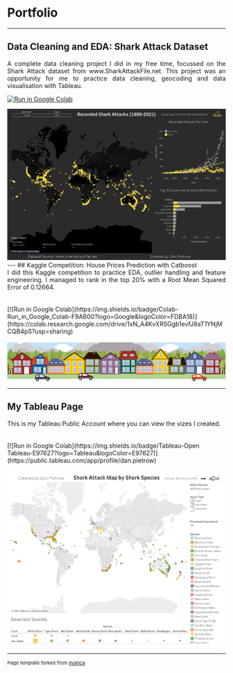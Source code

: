 # Portfolio

---
## Data Cleaning and EDA: Shark Attack Dataset

<div style="text-align: justify">A complete data cleaning project I did in my free time, focussed on the Shark Attack dataset from www.SharkAttackFile.net. This project was an opportunity for me to practice data cleaning, geocoding and data visualisation with Tableau.</div>

[![Run in Google Colab](https://img.shields.io/badge/Colab-Run_in_Google_Colab-F9AB00?logo=Google&logoColor=FDBA18)](https://colab.research.google.com/drive/1683XR1ShUnWxbDk6DC7cSewFijdxpEOf?authuser=1#scrollTo=JZQGr89k6TGY)

<center><img src="images/FatalDashboard.png?raw=true"/></center>
---
## Kaggle Competition: House Prices Prediction with Catboost

<div style="text-align: justify">I did this Kaggle competition to practice EDA, outlier handling and feature engineering. I managed to rank in the top 20% with a Root Mean Squared Error of 0.12664.</div>
<br><br>
[![Run in Google Colab](https://img.shields.io/badge/Colab-Run_in_Google_Colab-F9AB00?logo=Google&logoColor=FDBA18)](https://colab.research.google.com/drive/1xN_A4KvXR5Ggb1evfJ8aT1YNjMCQB4pS?usp=sharing)
<br><br>
<center><img src="images/housesbanner.png?raw=true"/></center>

---
## My Tableau Page

<div style="text-align: justify">This is my Tableau Public Account where you can view the vizes I created.</div>
<br><br>
[![Run in Google Colab](https://img.shields.io/badge/Tableau-Open Tableau-E97627?logo=Tableau&logoColor=E97627)](https://public.tableau.com/app/profile/dan.pietrow)
<br><br>
<img src="images/SpeciesDashboard.png?raw=true"/>



---
<p style="font-size:11px">Page template forked from <a href="https://github.com/evanca/quick-portfolio">evanca</a></p>
<!-- Remove above link if you don't want to attibute -->
